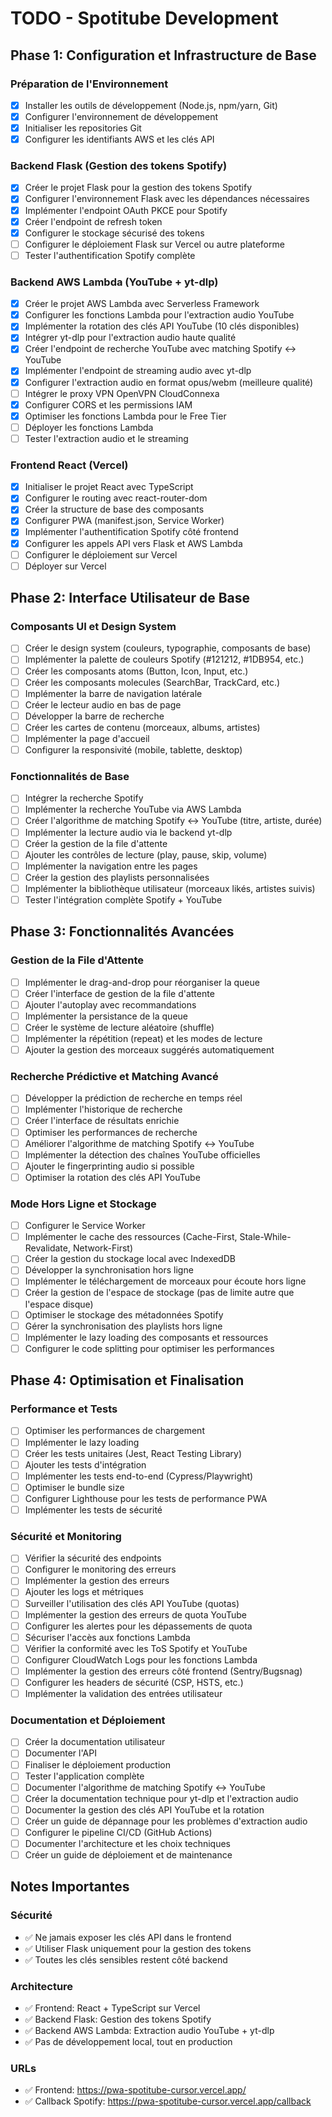 # TODO - Spotitube Development

## Phase 1: Configuration et Infrastructure de Base

### Préparation de l'Environnement
- [x] Installer les outils de développement (Node.js, npm/yarn, Git)
- [x] Configurer l'environnement de développement
- [x] Initialiser les repositories Git
- [x] Configurer les identifiants AWS et les clés API

### Backend Flask (Gestion des tokens Spotify)
- [x] Créer le projet Flask pour la gestion des tokens Spotify
- [x] Configurer l'environnement Flask avec les dépendances nécessaires
- [x] Implémenter l'endpoint OAuth PKCE pour Spotify
- [x] Créer l'endpoint de refresh token
- [x] Configurer le stockage sécurisé des tokens
- [ ] Configurer le déploiement Flask sur Vercel ou autre plateforme
- [ ] Tester l'authentification Spotify complète

### Backend AWS Lambda (YouTube + yt-dlp)
- [x] Créer le projet AWS Lambda avec Serverless Framework
- [x] Configurer les fonctions Lambda pour l'extraction audio YouTube
- [x] Implémenter la rotation des clés API YouTube (10 clés disponibles)
- [x] Intégrer yt-dlp pour l'extraction audio haute qualité
- [x] Créer l'endpoint de recherche YouTube avec matching Spotify ↔ YouTube
- [x] Implémenter l'endpoint de streaming audio avec yt-dlp
- [x] Configurer l'extraction audio en format opus/webm (meilleure qualité)
- [ ] Intégrer le proxy VPN OpenVPN CloudConnexa
- [x] Configurer CORS et les permissions IAM
- [x] Optimiser les fonctions Lambda pour le Free Tier
- [ ] Déployer les fonctions Lambda
- [ ] Tester l'extraction audio et le streaming

### Frontend React (Vercel)
- [x] Initialiser le projet React avec TypeScript
- [x] Configurer le routing avec react-router-dom
- [x] Créer la structure de base des composants
- [x] Configurer PWA (manifest.json, Service Worker)
- [x] Implémenter l'authentification Spotify côté frontend
- [x] Configurer les appels API vers Flask et AWS Lambda
- [ ] Configurer le déploiement sur Vercel
- [ ] Déployer sur Vercel

## Phase 2: Interface Utilisateur de Base

### Composants UI et Design System
- [ ] Créer le design system (couleurs, typographie, composants de base)
- [ ] Implémenter la palette de couleurs Spotify (#121212, #1DB954, etc.)
- [ ] Créer les composants atoms (Button, Icon, Input, etc.)
- [ ] Créer les composants molecules (SearchBar, TrackCard, etc.)
- [ ] Implémenter la barre de navigation latérale
- [ ] Créer le lecteur audio en bas de page
- [ ] Développer la barre de recherche
- [ ] Créer les cartes de contenu (morceaux, albums, artistes)
- [ ] Implémenter la page d'accueil
- [ ] Configurer la responsivité (mobile, tablette, desktop)

### Fonctionnalités de Base
- [ ] Intégrer la recherche Spotify
- [ ] Implémenter la recherche YouTube via AWS Lambda
- [ ] Créer l'algorithme de matching Spotify ↔ YouTube (titre, artiste, durée)
- [ ] Implémenter la lecture audio via le backend yt-dlp
- [ ] Créer la gestion de la file d'attente
- [ ] Ajouter les contrôles de lecture (play, pause, skip, volume)
- [ ] Implémenter la navigation entre les pages
- [ ] Créer la gestion des playlists personnalisées
- [ ] Implémenter la bibliothèque utilisateur (morceaux likés, artistes suivis)
- [ ] Tester l'intégration complète Spotify + YouTube

## Phase 3: Fonctionnalités Avancées

### Gestion de la File d'Attente
- [ ] Implémenter le drag-and-drop pour réorganiser la queue
- [ ] Créer l'interface de gestion de la file d'attente
- [ ] Ajouter l'autoplay avec recommandations
- [ ] Implémenter la persistance de la queue
- [ ] Créer le système de lecture aléatoire (shuffle)
- [ ] Implémenter la répétition (repeat) et les modes de lecture
- [ ] Ajouter la gestion des morceaux suggérés automatiquement

### Recherche Prédictive et Matching Avancé
- [ ] Développer la prédiction de recherche en temps réel
- [ ] Implémenter l'historique de recherche
- [ ] Créer l'interface de résultats enrichie
- [ ] Optimiser les performances de recherche
- [ ] Améliorer l'algorithme de matching Spotify ↔ YouTube
- [ ] Implémenter la détection des chaînes YouTube officielles
- [ ] Ajouter le fingerprinting audio si possible
- [ ] Optimiser la rotation des clés API YouTube

### Mode Hors Ligne et Stockage
- [ ] Configurer le Service Worker
- [ ] Implémenter le cache des ressources (Cache-First, Stale-While-Revalidate, Network-First)
- [ ] Créer la gestion du stockage local avec IndexedDB
- [ ] Développer la synchronisation hors ligne
- [ ] Implémenter le téléchargement de morceaux pour écoute hors ligne
- [ ] Créer la gestion de l'espace de stockage (pas de limite autre que l'espace disque)
- [ ] Optimiser le stockage des métadonnées Spotify
- [ ] Gérer la synchronisation des playlists hors ligne
- [ ] Implémenter le lazy loading des composants et ressources
- [ ] Configurer le code splitting pour optimiser les performances

## Phase 4: Optimisation et Finalisation

### Performance et Tests
- [ ] Optimiser les performances de chargement
- [ ] Implémenter le lazy loading
- [ ] Créer les tests unitaires (Jest, React Testing Library)
- [ ] Ajouter les tests d'intégration
- [ ] Implémenter les tests end-to-end (Cypress/Playwright)
- [ ] Optimiser le bundle size
- [ ] Configurer Lighthouse pour les tests de performance PWA
- [ ] Implémenter les tests de sécurité

### Sécurité et Monitoring
- [ ] Vérifier la sécurité des endpoints
- [ ] Configurer le monitoring des erreurs
- [ ] Implémenter la gestion des erreurs
- [ ] Ajouter les logs et métriques
- [ ] Surveiller l'utilisation des clés API YouTube (quotas)
- [ ] Implémenter la gestion des erreurs de quota YouTube
- [ ] Configurer les alertes pour les dépassements de quota
- [ ] Sécuriser l'accès aux fonctions Lambda
- [ ] Vérifier la conformité avec les ToS Spotify et YouTube
- [ ] Configurer CloudWatch Logs pour les fonctions Lambda
- [ ] Implémenter la gestion des erreurs côté frontend (Sentry/Bugsnag)
- [ ] Configurer les headers de sécurité (CSP, HSTS, etc.)
- [ ] Implémenter la validation des entrées utilisateur

### Documentation et Déploiement
- [ ] Créer la documentation utilisateur
- [ ] Documenter l'API
- [ ] Finaliser le déploiement production
- [ ] Tester l'application complète
- [ ] Documenter l'algorithme de matching Spotify ↔ YouTube
- [ ] Créer la documentation technique pour yt-dlp et l'extraction audio
- [ ] Documenter la gestion des clés API YouTube et la rotation
- [ ] Créer un guide de dépannage pour les problèmes d'extraction audio
- [ ] Configurer le pipeline CI/CD (GitHub Actions)
- [ ] Documenter l'architecture et les choix techniques
- [ ] Créer un guide de déploiement et de maintenance

## Notes Importantes

### Sécurité
- ✅ Ne jamais exposer les clés API dans le frontend
- ✅ Utiliser Flask uniquement pour la gestion des tokens
- ✅ Toutes les clés sensibles restent côté backend

### Architecture
- ✅ Frontend: React + TypeScript sur Vercel
- ✅ Backend Flask: Gestion des tokens Spotify
- ✅ Backend AWS Lambda: Extraction audio YouTube + yt-dlp
- ✅ Pas de développement local, tout en production

### URLs
- ✅ Frontend: https://pwa-spotitube-cursor.vercel.app/
- ✅ Callback Spotify: https://pwa-spotitube-cursor.vercel.app/callback 